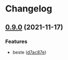# Changelog

## [0.9.0](https://www.github.com/kalosisz/git-workshop/compare/v0.8.0...v0.9.0) (2021-11-17)


### Features

* beste ([d7ac87e](https://www.github.com/kalosisz/git-workshop/commit/d7ac87ebc463684e7ccfb8df594a1246d2dd340f))
